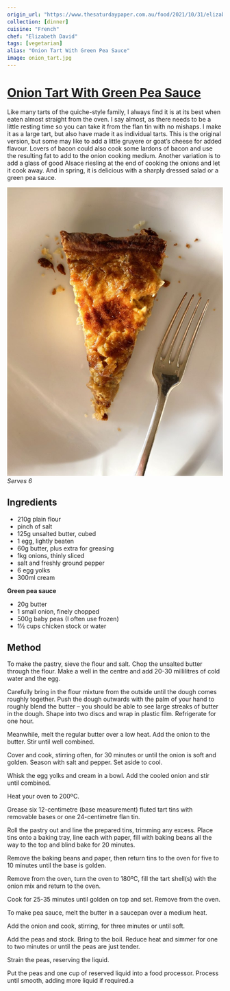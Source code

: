 ```yaml
---
origin_url: "https://www.thesaturdaypaper.com.au/food/2021/10/31/elizabeth-davids-onion-tart-with-green-pea-sauce/163369800012614"
collection: [dinner]
cuisine: "French"
chef: "Elizabeth David"
tags: [vegetarian]
alias: "Onion Tart With Green Pea Sauce"
image: onion_tart.jpg
---
```

# [Onion Tart With Green Pea Sauce](https://www.thesaturdaypaper.com.au/food/2021/10/31/elizabeth-davids-onion-tart-with-green-pea-sauce/163369800012614)

Like many tarts of the quiche-style family, I always find it is at its best when eaten almost straight from the oven. I say almost, as there needs to be a little resting time so you can take it from the flan tin with no mishaps. I make it as a large tart, but also have made it as individual tarts. This is the original version, but some may like to add a little gruyere or goat’s cheese for added flavour. Lovers of bacon could also cook some lardons of bacon and use the resulting fat to add to the onion cooking medium. Another variation is to add a glass of good Alsace riesling at the end of cooking the onions and let it cook away. And in spring, it is delicious with a sharply dressed salad or a green pea sauce.

![Onion tart with pea sauce](assets/onion_tart.jpg)
_Serves 6_

## Ingredients

-   210g plain flour
-   pinch of salt
-   125g unsalted butter, cubed
-   1 egg, lightly beaten
-   60g butter, plus extra for greasing
-   1kg onions, thinly sliced
-   salt and freshly ground pepper
-   6 egg yolks
-   300ml cream

**Green pea sauce**

-   20g butter
-   1 small onion, finely chopped
-   500g baby peas (I often use frozen)
-   1½ cups chicken stock or water

## Method

To make the pastry, sieve the flour and salt. Chop the unsalted butter through the flour. Make a well in the centre and add 20-30 millilitres of cold water and the egg.

Carefully bring in the flour mixture from the outside until the dough comes roughly together. Push the dough outwards with the palm of your hand to roughly blend the butter – you should be able to see large streaks of butter in the dough. Shape into two discs and wrap in plastic film. Refrigerate for one hour.

Meanwhile, melt the regular butter over a low heat. Add the onion to the butter. Stir until well combined.

Cover and cook, stirring often, for 30 minutes or until the onion is soft and golden. Season with salt and pepper. Set aside to cool.

Whisk the egg yolks and cream in a bowl. Add the cooled onion and stir until combined.

Heat your oven to 200ºC.

Grease six 12-centimetre (base measurement) fluted tart tins with removable bases or one 24-centimetre flan tin.

Roll the pastry out and line the prepared tins, trimming any excess. Place tins onto a baking tray, line each with paper, fill with baking beans all the way to the top and blind bake for 20 minutes.

Remove the baking beans and paper, then return tins to the oven for five to 10 minutes until the base is golden.

Remove from the oven, turn the oven to 180ºC, fill the tart shell(s) with the onion mix and return to the oven.

Cook for 25-35 minutes until golden on top and set. Remove from the oven.

To make pea sauce, melt the butter in a saucepan over a medium heat.

Add the onion and cook, stirring, for three minutes or until soft.

Add the peas and stock. Bring to the boil. Reduce heat and simmer for one to two minutes or until the peas are just tender.

Strain the peas, reserving the liquid.

Put the peas and one cup of reserved liquid into a food processor. Process until smooth, adding more liquid if required.a